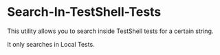 # Search-In-TestShell-Tests
This utility allows you to search inside TestShell tests for a certain string.

It only searches in Local Tests.
